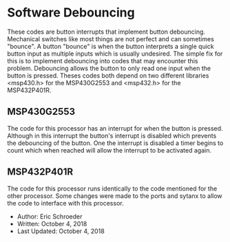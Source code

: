 # Software Debouncing
These codes are button interrupts that implement button debouncing. Mechanical switches like most things are not perfect and can sometimes "bounce". A button "bounce" is when the button interprets a single quick button input as multiple inputs which is usually undesired. The simple fix for this is to implement debouncing into codes that may encounter this problem. Debouncing allows the button to only read one input when the button is pressed. Theses codes both depend on two different libraries <msp430.h> for the MSP430G2553 and <msp432.h> for the MSP432P401R.

## MSP430G2553
The code for this processor has an interrupt for when the button is pressed. Although in this interrupt the button's interrupt is disabled which prevents the debouncing of the button. One the interrupt is disabled a timer begins to count which when reached will allow the interrupt to be activated again.

## MSP432P401R
The code for this processor runs identically to the code mentioned for the other processor. Some changes were made to the ports and sytanx to allow the code to interface with this processor. 

 * Author: Eric Schroeder
 * Written: October 4, 2018
 * Last Updated: October 4, 2018
